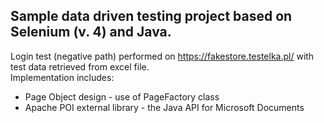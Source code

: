 ## Sample data driven testing project based on Selenium (v. 4) and Java.  
Login test (negative path) performed on https://fakestore.testelka.pl/ with test data retrieved from excel file.  
Implementation includes:
- Page Object design - use of PageFactory class
- Apache POI external library - the Java API for Microsoft Documents
